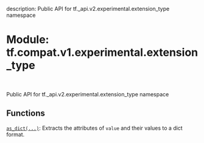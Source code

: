 description: Public API for tf._api.v2.experimental.extension_type namespace

<div itemscope itemtype="http://developers.google.com/ReferenceObject">
<meta itemprop="name" content="tf.compat.v1.experimental.extension_type" />
<meta itemprop="path" content="Stable" />
</div>

# Module: tf.compat.v1.experimental.extension_type

<!-- Insert buttons and diff -->

<table class="tfo-notebook-buttons tfo-api nocontent" align="left">

</table>



Public API for tf._api.v2.experimental.extension_type namespace



## Functions

[`as_dict(...)`](../../../../tf/experimental/extension_type/as_dict.md): Extracts the attributes of `value` and their values to a dict format.

